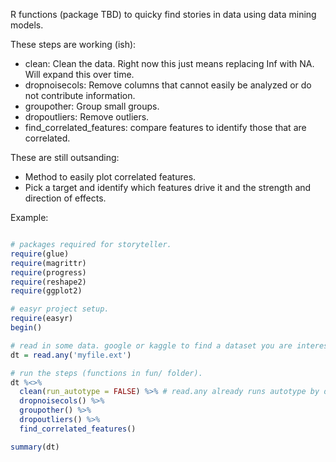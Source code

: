 R functions (package TBD) to quicky find stories in data using data mining models. 

These steps are working (ish):

* clean: Clean the data. Right now this just means replacing Inf with NA. Will expand this over time.
* dropnoisecols: Remove columns that cannot easily be analyzed or do not contribute information. 
* groupother: Group small groups.
* dropoutliers: Remove outliers.
* find_correlated_features: compare features to identify those that are correlated.

These are still outsanding:

* Method to easily plot correlated features.
* Pick a target and identify which features drive it and the strength and direction of effects.

Example:

```r

# packages required for storyteller.
require(glue)
require(magrittr)
require(progress)
require(reshape2)
require(ggplot2)

# easyr project setup.
require(easyr)
begin()

# read in some data. google or kaggle to find a dataset you are interested in. 
dt = read.any('myfile.ext')

# run the steps (functions in fun/ folder).
dt %<>% 
  clean(run_autotype = FALSE) %>% # read.any already runs autotype by default.
  dropnoisecols() %>%
  groupother() %>%
  dropoutliers() %>%
  find_correlated_features()

summary(dt)
```
